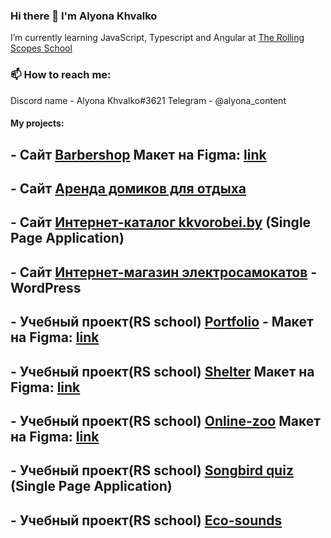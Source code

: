 ### Hi there 👋 I'm Alyona Khvalko
I’m currently learning JavaScript, Typescript and Angular at [The Rolling Scopes School](https://rs.school)
### 📫 How to reach me: 
Discord name - Alyona Khvalko#3621
Telegram - @alyona_content

#### My projects:
## - Сайт [Barbershop](https://alyonakhvalko.github.io/barber/) Макет на Figma: [link](https://www.figma.com/file/NrxrOs6tZgML1q3l4kyFg5/chik-chik-(Intensive)-(Copy)?type=design&node-id=0-1&mode=design&t=cUxvJBmRJUwNxRm9-0)

## - Сайт [Аренда домиков для отдыха](https://alyonakhvalko.github.io/aframe-house/) 

## - Сайт [Интернет-каталог kkvorobei.by](https://kkvorobei.by/) (Single Page Application)
## - Сайт [Интернет-магазин электросамокатов](https://terel.by) - WordPress

## - Учебный проект(RS school) [Portfolio](https://rolling-scopes-school.github.io/alyonakhvalko-JSFEPRESCHOOL/portfolio/) - Макет на Figma: [link](https://www.figma.com/file/3QeP1Kq2QMtLq2bWfGlCgg/Portfolio-(Copy)?type=design&mode=design&t=cUxvJBmRJUwNxRm9-0)
## - Учебный проект(RS school) [Shelter](https://rolling-scopes-school.github.io/alyonakhvalko-JSFE2022Q1/shelter/pages/main/index.html) Макет на Figma: [link](https://www.figma.com/file/hwtLTBJWUuonFLarPmTwQ8/Portfolio-white-2-(Copy)?type=design&mode=design&t=cUxvJBmRJUwNxRm9-0)
## - Учебный проект(RS school) [Online-zoo](https://rolling-scopes-school.github.io/alyonakhvalko-JSFE2022Q3/online-zoo/pages/main/index.html) Макет на Figma: [link](https://www.figma.com/file/WCDrcMZezTwZUOjUs7BNzR/online-zoo-3-weeks-(Copy)?type=design&mode=design&t=39NbLnhH1O1HaJ3b-0)

## - Учебный проект(RS school) [Songbird quiz](https://rolling-scopes-school.github.io/alyonakhvalko-JSFE2022Q3/songbird/quiz/) (Single Page Application)
## - Учебный проект(RS school) [Eco-sounds](https://rolling-scopes-school.github.io/alyonakhvalko-JSFEPRESCHOOL/eco-sounds/)



<!--#### My projects:


### Now in process:
## - [Coffee-House](https://rolling-scopes-school.github.io/alyonakhvalko-JSFE2023Q4/coffee-house/home/index.html) Figma: [link](https://www.figma.com/file/AZOwSTOaUG9Bszct2lVQXA/Coffee-House-(Copy)?node-id=238%3A2063&mode=dev) Верстка по макету, адаптивность и кроссбраузерность, добавление интерактивности (слайды, табы), анимация, посадка страницы на WordPress.

- [Museum](https://ylepner-museum.netlify.app) ([github repository link](https://github.com/ylepner/rsschool-projects/tree/museum-dom))
- [Momentum](https://ylepner-momentum.netlify.app/) ([github repository link](https://github.com/ylepner/rsschool-projects/tree/momentum))
- [Migration Newip To Ts](https://ylepner-migration-newip-to-ts.netlify.app/) ([github repository link](https://github.com/ylepner/rsschool-projects/tree/migration-newip-to-ts/))
- [Christmas-task](https://ylepner-christmas-task.netlify.app) ([github repository link](https://github.com/ylepner/rsschool-projects/tree/christmas-task-2))
- [Youtube-client](https://ylepner-youtube-client.netlify.app/) ([github repository link](https://github.com/ylepner/youtube-client)) (Angular)
#### Team projects:
- [Rs Lang](https://rslang-20.netlify.app/)
- [Boardy](https://project-management-team7.netlify.app/) (Angular)
-->
